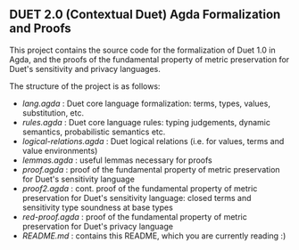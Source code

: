 ##  DUET 2.0 (Contextual Duet) Agda Formalization and Proofs

This project contains the source code for the formalization of Duet 1.0 in Agda, and the proofs of the fundamental property of metric preservation for Duet's sensitivity and privacy languages.

The structure of the project is as follows: 

- *lang.agda* : Duet core language formalization: terms, types, values, substitution, etc.
- *rules.agda* : Duet core language rules: typing judgements, dynamic semantics, probabilistic semantics etc.
- *logical-relations.agda* : Duet logical relations (i.e. for values, terms and value environments)
- *lemmas.agda* : useful lemmas necessary for proofs
- *proof.agda* : proof of the fundamental property of metric preservation for Duet's sensitivity language
- *proof2.agda* : cont. proof of the fundamental property of metric preservation for Duet's sensitivity language: closed terms and sensitivity type soundness at base types
- *red-proof.agda* : proof of the fundamental property of metric preservation for Duet's privacy language
- *README.md* : contains this README, which you are currently reading :)